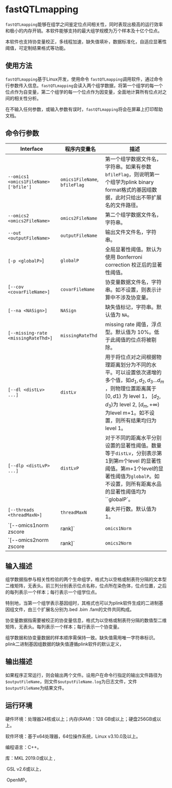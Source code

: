 # fastQTLmapping
`fastQTLmapping`能够在组学之间鉴定位点间相关性，同时表现出极高的运行效率和极小的内存开销。本软件能够支持的最大组学规模为万个样本及十亿个位点。

本软件也支持协变量校正，多线程加速，缺失值填补，数据标准化，自适应显著性阈值，可定制结果格式等功能。



## 使用方法

`fastQTLmapping`基于Linux开发，使用命令 `fastQTLmapping`调用软件，通过命令行参数传入信息。`fastQTLmapping`会读入两个组学数据，将第一个组学的每一个位点作为自变量，第二个组学的每一个位点作为因变量，全面地计算所有位点对之间的相关性分析。

在不输入任何参数，或输入参数有误时，`fastQTLmapping`将会在屏幕上打印帮助文档。



## 命令行参数

| Interface                             | 程序内变量名                  | 描述                                                         |
| ------------------------------------- | ----------------------------- | ------------------------------------------------------------ |
| `--omics1 <omics1FileName> ['bfile']` | `omics1FileName`, `bfileFlag` | 第一个组学数据文件名，字符串。如果有参数`bfileFlag`，则说明第一个组学为plink binary format格式的基因组数据，此时只给出不带扩展名的文件路径。 |
| `--omics2 <omics2FileName>`           | `omics2FileName`              | 第二个组学数据文件名，字符串。                               |
| `--out <outputFileName>`              | `outputFileName`              | 输出文件文件名，字符串。                                     |
| `[-p <globalP>`]                      | `globalP`                     | 全局显著性阈值。默认为使用 Bonferroni correction 校正后的显著性阈值。 |
| `[--cov <covarFileName>]`             | `covarFileName`               | 协变量数据文件名，字符串。如不设置，则表示计算中不涉及协变量。 |
| `[--na <NASign>]`                     | `NASign`                      | 缺失值标记，字符串。默认值为 `NA`。                          |
| `[--missing-rate <missingRateThd>]`   | `missingRateThd`              | missing rate 阈值，浮点型。默认值为 10%。低于此阈值的位点将被剔除。 |
| `[--dl <distLv> ...]`                 | `distLv`                      | 用于将位点对之间根据物理距离划分为不同的水平。可以设置依次递增的多个值，如$d_1, d_2, d_3 ... d_m$​​​​​，则物理位置距离属于 $[0, d1)$​​​​ 为 level 1， $[d_2, d_3)$​​​​ 为 level 2, $[d_m, +\infty)$​​​​ 为level m+1。如不设置，则所有结果均归为 level 1。 |
| `[--dlp <distLvP> ...]`               | `distLvP`                     | 对于不同的距离水平分别设置的显著性阈值。数量等于`distLv`，分别表示第1到第m个level 的显著性阈值。第m+1个level的显著性阈值为`globalP`。如不设置，则所有距离水品的显著性阈值均为``globalP`。 |
| `[--threads <threadMaxN>]`            | `threadMaxN`                  | 最大并行数。默认值为1。                                      |
| `[--omics1norm zscore|rank]`          | `omics1Norm`                  | 设置第一个组学数据的标准化方式。`zscore`为Z值标准化。`rank`为rank-base标准化。不设置则不做标准化。 |
| `[--omics2norm zscore|rank]`          | `omics2Norm`                  | 设置第二个组学数据的标准化方式。`zscore`为Z值标准化。`rank`为rank-base标准化。不设置则不做标准化。 |

 

##   输入描述

组学数据指参与相关性检验的两个生命组学，格式为以空格或制表符分隔的文本型二维矩阵，无表头。前三列分别表示位点名称，位点所在染色体，位点位置，之后的每列表示一个样本；每行表示一个组学位点。

特别地，当第一个组学表示基因组时，其格式也可以为plink软件生成的二进制基因组文件，由三个扩展名分别为.bed .bim .fam的文件共同构成。

协变量数据指需要被校正的协变量信息，格式为以空格或制表符分隔的数值型二维矩阵，无表头。每列表示一个样本；每行表示一个协变量。

组学数据和协变量数据的样本顺序需保持一致。缺失值需用唯一字符串标识。plink二进制基因组数据的缺失值遵循plink软件的默认定义，



##   输出描述

如果程序正常运行，则会输出两个文件。设用户在命令行指定的输出文件路径为`$outputFileName`，则文件`$outputFileName.log`为日志文件，文件`$outputFileName`为结果文件。



## 运行环境

硬件环境：处理器24核或以上；内存(RAM)：128 GB或以上；硬盘256GB或以上。

软件环境：基于x64处理器，64位操作系统，Linux v3.10.0及以上。

编程语言：C++。

库：MKL 2019.0或以上 ,

​		GSL v2.6或以上，

​		OpenMP。
